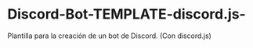 # Discord-Bot-TEMPLATE-discord.js-
Plantilla para la creación de un bot de Discord. (Con discord.js)
